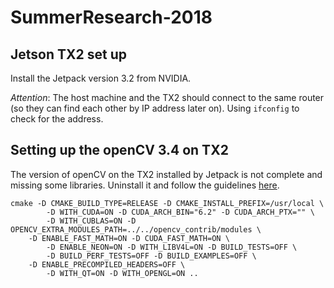 # SummerResearch-2018

## Jetson TX2 set up

Install the Jetpack version 3.2 from NVIDIA.

*Attention*: The host machine and the TX2 should connect to the same router (so they can find each other by IP address later on). Using ```ifconfig``` to check for the address.

## Setting up the openCV 3.4 on TX2

The version of openCV on the TX2 installed by Jetpack is not complete and missing some libraries. Uninstall it and follow the guidelines [here](https://jkjung-avt.github.io/opencv3-on-tx2/).

```
cmake -D CMAKE_BUILD_TYPE=RELEASE -D CMAKE_INSTALL_PREFIX=/usr/local \
        -D WITH_CUDA=ON -D CUDA_ARCH_BIN="6.2" -D CUDA_ARCH_PTX="" \
        -D WITH_CUBLAS=ON -D OPENCV_EXTRA_MODULES_PATH=../../opencv_contrib/modules \
	-D ENABLE_FAST_MATH=ON -D CUDA_FAST_MATH=ON \
        -D ENABLE_NEON=ON -D WITH_LIBV4L=ON -D BUILD_TESTS=OFF \
        -D BUILD_PERF_TESTS=OFF -D BUILD_EXAMPLES=OFF \
	-D ENABLE_PRECOMPILED_HEADERS=OFF \
        -D WITH_QT=ON -D WITH_OPENGL=ON ..
```
